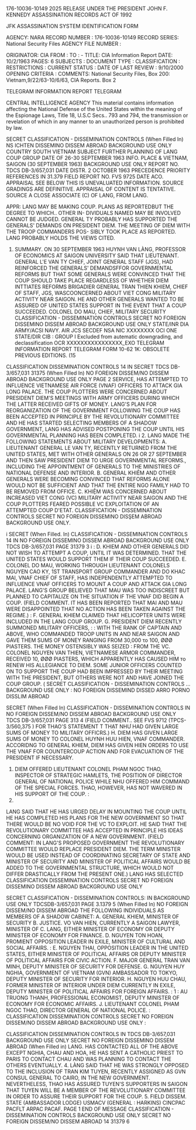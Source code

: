 176-10036-10149 2025 RELEASE UNDER THE PRESIDENT JOHN F. KENNEDY ASSASSINATION RECORDS ACT OF 1992

JFK ASSASSINATION SYSTEM
IDENTIFICATION FORM

AGENCY: NARA
RECORD NUMBER : 176-10036-10149
RECORD SERIES: National Security Files
AGENCY FILE NUMBER :

ORIGINATOR: CIA
FROM :
TO : -
TITLE: CIA Information Report
DATE: 10/2/1963
PAGES: 6
SUBJECTS :
DOCUMENT TYPE :
CLASSIFICATION :
RESTRICTIONS :
CURRENT STATUS :
DATE OF LAST REVIEW : 9/10/2000
OPENING CRITERIA :
COMMENTS: National Security Files, Box 200: Vietnam,9/22/63-10/6/63, CIA
Reports. Box 2

TELEGRAM INFORMATION REPORT TELEGRAM

CENTRAL INTELLIGENCE AGENCY
This material contains information affecting the National Defense of the United States within the meaning of the Espionage Laws, Title 18, U.S.C Secs..
793 and 794, the transmission or revelation of which in any manner to an unauthorized person is prohibited by law.

SECRET
CLASSIFICATION - DISSEMINATION CONTROLS
(When Filled In) NS ICHTEN DISSEMINO DISSEM ABROAD BACKGROUND USE ONLY
COUNTRY SOUTH VIETNAM
SUBJECT FURTHER PLANNING OF LANG COUP GROUP
DATE OF 26-30 SEPTEMBER 1963
INFO.
PLACE &
VIETNAM, SAIGON (30 SEPTEMBER 1963)
BACKGROUND USE ONLY
REPORT NO. TDCS DB-3/657,031
DATE DISTR. 2 OCTOBER 1963
PRECEDENCE PRIORITY
REFERENCES IN 31.379
FIELD REPORT NO. FVS 9725
DATE ACO.
APPRAISAL SEE BELOW
THIS IS UNEVALUATED INFORMATION. SOURCE GRADINGS ARE DEFINITIVE. APPRAISAL OF CONTENT IS TENTATIVE.
SOURCE A CLOSE ASSOCIATE (C) OF LANG, FROM LANG.

APPR: LANG MAY BE MAKING COUP. PLANS AS REPORTEDBUT THE DEGREE TO WHICH.. OTHER IN-
DIVIDUALS NAMED MAY BE INVOLVED CANNOT BE JUDGED. GENERAL TY PROBABLY HAS SUPPORTED THE
GENERALS' DEMANDS ON PRESIDENT DIEM. THE MEETING OF DIEM WITH THE TROOP COMMANDERS POS-
SIBLY TOOK PLACE AS REPORTED. LANG PROBABLY HOLDS THE VIEWS CITED.
1. SUMMARY. ON 30 SEPTEMBER 1963 HUYNH VAN LÀNG, PROFESSOR
OF ECONOMICS AT SAIGON UNIVERSITY SAID THAT LIEUTENANT. GENERAL
L'E VAN TY CHIEF, JOINT GENERAL STAFF (JGS), HAD REINFORCED THE
GENERALS' DEMANDSFFOR GOVERNMENTAL REFORMS BUT THAT SOME
GENERALS WERE CONVINCED THAT THE COUP SHOULD TAKE PLACE
REGARDLESS OF WHETHER DIEM INTTIATES REFORMS BRIGADIER GENERAL
TRAN THIEN KHIEM, CHIEF OF STAFF, JGS, WASCOONCERNED ABOUT
VIET CONG MILITARY ACTIVITY NEAR SAIGON. HE AND OTHER GENERALS
WANTED TO BE ASSURED OF UNITED STATES SUPPORT IN THE EVENT THAT
A COUP SUCCEEDED. COLONEL DO MAU, CHIEF, MILITARY SECURITY
CLASSIFICATION - DISSEMINATION CONTROLS
SECRET NO FOREIGN DISSEMINO DISSEM ABROAD BACKGROUND USE ONLY
STATE/INR DIA ARMY/ACSI NAVY. AIR JCS SECDEF NSA NIC XXXXXXXX OCI ONE
STATE/DIR
CIB
:
GROUP I
Excluded from autematic
downgrading, and
declassification
OCR XXXXXXXXXXXXXXXX_EXO
TELEGRAM INFORMATION REPORT TELEGRAM
FORM
10-62
1K:
OBSOLETE PREVIOUS EDITIONS.
(15

CLASSIFICATION DISSEMINATION CONTROLS
14
IN
SECRET
TDCS DB-3/657,031
31375
(When Filled In)
NO FOREIGN DISSEM/NO DISSEM ABROAD
BACKGROUND USE ONLY
PAGE
2
SERVICE, HAS ATTEMPTED TO INFLUENCE VIETNAMESE AIR FORCE (VNAF)
OFFICERS TO ATTACK GIA LONG PALACE. THE COUP PLOTTERS WERE
CONCERNED ABOUT PRESIDENT DIEM'S MEETINGS WITH ARMY OFFICERS
DURING WHICH THE LATTER RECEIVED GIFTS OF MONEY. LANG'S PLAN FOR
REORGANIZATION OF THE GOVERNMENT FOLLOWING THE COUP HAS BEEN
ACCEPTED IN PRINCIPLE BY THE REVOLUTIONARY COMMITTEE AND HE HAS
STARTED SELECTING MEMBERS OF A SHADOW GOVERNMENT, LANG HAS
ADVISED POSTPONING THE COUP UNTIL HIS GOVERNMENTAL PLANNING
HAS BEEN COMPLETED.
i
2. LANG MADE THE FOLLOWING STATEMENTS ABOUT MILITARY
DEVELOPMENTS:
A. LIEUTENANT GENERAL LE VAN TY, RECENTLY RETURNED FROM
THE UNITED STATES, MET WITH OTHER GENERALS ON 26 OR 27
SEPTEMBER AND THEN SAW PRESIDENT DIEM TO URGE GOVERNMENTAL REFORMS.,
INCLUDING THE APPOINTMENT OF GENERALS TO THE MINISTRIES
OF NATIONAL DEFENSE AND INTERIOR.
B. GENERAL KHIÊM AND OTHER GENERALS WERE BECOMING
CONVINCED THAT REFORMS ALONE WOULD NOT BE SUFFICIENT AND THAT
THE ENTIRE NGO FAMILY HAD TO BE REMOVED FROM OFFICE.
C. KHIỆM WAS CONCERNED ABOUT INCREASED VIET CONG (VC)
MILITARY ACTIVITY NEAR SAIGON AND THE COUP PLOTTERS FEARED
POSSIBLE VC EXPLOITATION OF AN ATTEMPTED COUP D'ETAT.
CLASSIFICATION - DISSEMINATION CONTROLS
SECRET NO FOREIGN DISSEMINO DISŞEM ABROAD
BACKGROUND USE ONLY.

i
SECRET
(When Filled. In)
CLASSIFICATION - DISSEMINATION CONTROLS
14
IN
NO FOREIGN DISSEMINO DISSEM ABROAD BACKGROUND USE ONLY
TDCS DB-3/657,031
PAGE
31379
3
i
:
D. KHIEM AND OTHER GENERALS DID NOT WISH TO ATTEMPT A
COUP, UNTIL IT WAS DETERMINED. THAT THE UNITED STATES WOULD
SUPPORT THEM IF THEIR COUP SUCCEEDED.
E. COLONEL DO MAU, WORKING THROUGH LIEUTENANT COLONELS
NGUYEN CAO KY, 1ST TRANSPORT GROUP COMMANDER AND DO KHAC MAI,
VNAF CHIEF OF STAFF, HAS INDEPENDENTLY ATTEMPTED TO INFLUENCE
VNAF OFFICERS TO MOUNT A COUP AND ATTACK GIA LONG PALACE.
LANG'S GROUP BELIEVED THAT MAU WAS TOO INDISCREET BUT PLANNED
TO CAPITALIZE ON THE SITUATION IF THE VNAF DID BEGIN A COUP.
(FIELD COMMENT. IT HAS BEEN REPORTED THAT MAI AND MAU WERE
DISAPPOINTED THAT NO ACTION HAS BEEN TAKEN AGAINST THE REGIME.)
:
F. GENERAL KHIEM CLAIMED THAT HELICOPTER UNITS WERE
INCLUDED IN THE LANG COUP GROUP.
G. PRESIDENT DIEM RECENTLY SUMMONED MILITARY OFFICERS,
:
:
WITH THE RANK OF CAPTAIN AND ABOVE, WHO COMMANDED TROOP UNITS IN
AND NEAR SAIGON AND GAVE THEM SUMS OF MONEY RANGING FROM
30,000 το 100, ØØØ PIASTERS. THE MONEY OSTENSIBLY WAS SEIZED
:
FROM THE VC. COLONEL NGUYEN VAN THIEN, VIETNAMESE ARMOR COMMANDER,
RECEIVED 10, ØØØ PIASTERS, WHICH APPARENTLY HAS CAUSED HIM то
RENEW HIS ALLEGIANCE TO DIEM. SOME JUNIOR OFFICERS COUNTED ON
TO SUPPORT THE COUP HAD BEEN IMPRESSED BY THEIR MEETING WITH THE
PRESIDENT, BUT OTHERS WERE NOT AND HAVE JOINED THE COUP GROUP.
(
SECRET
CLASSIFICATION - DISSEMINATION CONTROLS
...
BACKGROUND USE ONLY
:
NO FOREIGN DISSEMIND DISSED ARRO
PORNO DISSLIM ABROAD

SECRET
(When Filled In)
CLASSIFICATION - DISSEMINATION CONTROLS
IN
NO FOREIGN DISSEM/NO DISSEM ABROAD BACKGROUND USE ONLY
TDCS DB-3/657,031
PAGE
313
4
(FIELD COMMENT.. SEE FVS 9712 (TPCS-3/560,375 ) FOR THAO'S STATEMENT T
THẠT NHƯ HAD GIVEN LARGE SUMS OF MONEY TO MILITARY OFFICRS.)
H. DIEM HAS GIVEN LARGE SUMS OF MONEY TO COLONEL HUYNH
HUU HIEN, VNAF COMMANDER. ACCORIDNG TO GENERAL KHIEM, DIEM HAS
GIVEN HIEN ORDERS TO USE THE VNAF FOR COUNTERCOUP ACTION AND
FOR EVACUATION OF THE PRESIDENT IF NECESSARY.
1. DIEM OFFERED LIEUTENANT COLONEL PHAM NGOC THAO,
INSPECTOR OF STRATEGIC HAMLETS, THE POSITION OF DIRECTOR
GENERAL OF NATIONAL POLICE WHILE NHU OFFERED HIM COMMAND OF THE
SPECIAL FORCES. THAO, HOWEVER, HAS NOT WAVERED IN HIS SUPPORT
OF THE COUP.
:
3.
LANG SAID THAT HE HAS URGED DELAY IN MOUNTING THE
COUP UNTIL HE HAS COMPLETED HIS PLANS FOR THE NEW GOVERNMENT
SO THAT THERE WOULD BE NO VOID FOR THE VC TO EXPLOIT. HE
SAID THAT THE REVOLUTIONARY COMMITTEE HAS ACCEPTED IN
PRINCIPLE HIS IDEAS CONCERNING ORGANIZATION OF A NEW GOVERNMENT.
(FIELD COMMENT: IN LANG'S PROPOSED GOVERNMENT THE REVOLUTIONARY
COMMITTEE WOULD REPLACE PRESIDENT DIEM. THE TERM MINISTER WOULD
BE USED INSTEAD OF COORDINATING SECRETARY OF STATE AND
MINISTER OF SECURITY AND MINISTER OF POLITICAL AFFAIRS WOULD
BE ADDED TO THE GOVERNMENTAL STRUCTURE, WHICH WOULD NOT
DIFFER DRASTICALLY FROM THE PRESENT ONE.) LANG HAS SELECTED
CLASSIFICATION DISSEMINATION CONTROLS
SECRET ND FOREIGN DISSEMINO DISSEM ABROAD
BACKGROUND USE ONLY

SECRET
CLASSIFICATION - DISSEMINATION CONTROLS:
IN
BACKGROUND USE ONLY
TDCSDB-3/657,031
PAGE
3.1379
5
(When Filled In) NO FOREIGN DISSEM/NO DISSEM ABROAD
THE FOLLOWING INDIVIDUALS AS MEMBERS OF A SHADOW CABINET:
A. GENERAL KHIEM, MINISTER OF SECURITY
B.
JUSTICE.
VO VAN HIEN, CURRENTLY A SAIGON LAWYER, MINISTER OF
C. LANG, EITHER MINISTER OF ECONOMY OR DEPUTY MINISTER
OF ECONOMY FOR FINANCE.
D. NGUYEN TON HOAN, PROMIENT OPPOSITION LEADER IN
EXILE, MINISTER OF CULTURAL AND SOCIAL AFFAIRS.
:
E. NGUYEN THAI, OPPOSITION LEADER IN THE UNITED STATES,
EITHER MINISTER OF POLITICAL AFFAIRS OR DEPUTY MINISTER OF
POLITICAL AFFAIRS FOR CIVIC ACTION.
F. MAJOR GENERAL TRAN VAN MINH, DEPUTY MINISTER OF
SECURITY FOR DEFENSE.
G. NGUYEN HUY NGHIA, GOVERNMENT OF VIETNAM (GVN)
AMBASSADOR TO TOKYO, DEPUTY MINISTER OF SECURITY FOR INTERIOR.
H. NGUYEN HUU CHAU, FORMER MINISTER OF INTERIOR UNDER
DIEM CURRENTLY IN EXILE, DEPUTY MINISTER OF POLITICAL AFFAIRS
FOR FOREIGN AFFAIRS.
:
1
:
AU TRUONG THANH, PROFESSIONAL ECONOMIST, DEPUTY
MINISTER OF ECONOMY FOR ECONOMIC AFFAIRS.
J. LIEUTENANT COLONEL PHAM NGOC THAO, DIRECTOR GENERAL
OF NATIONAL POLICE.
:
CLASSIFICATION DISSEMINATION CONTROLS
SECRET NO FOREIGN DISSEM/NO DISSEM ABROAD
BACKGROUND USE ONLY
:

CLASSIFICATION
DISSEMINATION CONTROLS
IN
TDCS DB-3/657,031
BACKGROUND USE ONLY
SECRET NO FOREIGN DISSEMINO DISSEM ABROAD
(When Filled in)
LANG. HAS CONTACTED ALL OF THE ABOVE EXCEPT NGHIA, CHAU AND HOA,
HE HAS SENT A CATHOLIC PRIEST TO PARIS TO CONTACT CHAU AND
WAS PLANNING TO CONTACT THE OTHERS EVENTUALLY.
4. LÀNG SAID THAT HE WAS STRONGLY OPPOSED TO THE
INCLUSION OF TRAN KIM TUYEN, RECENTLY ASSIGNED AS GVN CONSUL
GENERAL TO CAIRO, IN THE NEW GOVERNMENT. NEVERTHELESS, THAO
HAS ASSURED TUYEN'S SUPPORTERS IN SAIGON THAT TUYEN WILL BE A
MEMBER OF THE REVOLUTIONARY COMMITTEE IN ORDER TO ASSURE
THEIR SUPPORT FOR THE COUP.
5.
FIELD DISSEM. STATE (AMBASSADOR LODGE) USMACV (GENERAL :
HARKINS) CINCPAC PACFLT ARPAC PACAF.
PAGE
1
END OF MESSAGE
CLASSIFICATION - DISSEMINATION CONTROLS
BACKGROUND USE ONLY
SECRET NO FOREIGN DISSEM/NO DISSEM ABROAD
14
31379
6